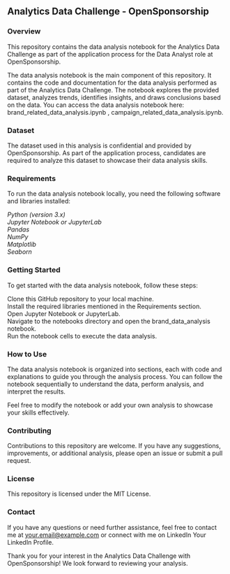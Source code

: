 ## Analytics Data Challenge - OpenSponsorship

### Overview
This repository contains the data analysis notebook for the Analytics Data Challenge as part of the application process for the Data Analyst role at OpenSponsorship.

The data analysis notebook is the main component of this repository. It contains the code and documentation for the data analysis performed as part of the Analytics Data Challenge. The notebook explores the provided dataset, analyzes trends, identifies insights, and draws conclusions based on the data.
You can access the data analysis notebook here: brand_related_data_analysis.ipynb , campaign_related_data_analysis.ipynb.

### Dataset
The dataset used in this analysis is confidential and provided by OpenSponsorship. As part of the application process, candidates are required to analyze this dataset to showcase their data analysis skills.

### Requirements
To run the data analysis notebook locally, you need the following software and libraries installed:

<i>
Python (version 3.x) <br>
Jupyter Notebook or JupyterLab <br>
Pandas <br>
NumPy <br>
Matplotlib <br>
Seaborn <br> 
</i>

### Getting Started
To get started with the data analysis notebook, follow these steps:

Clone this GitHub repository to your local machine. <br>
Install the required libraries mentioned in the Requirements section.<br>
Open Jupyter Notebook or JupyterLab.<br>
Navigate to the notebooks directory and open the brand_data_analysis notebook.<br>
Run the notebook cells to execute the data analysis.<br>

### How to Use
The data analysis notebook is organized into sections, each with code and explanations to guide you through the analysis process. You can follow the notebook sequentially to understand the data, perform analysis, and interpret the results.

Feel free to modify the notebook or add your own analysis to showcase your skills effectively.

### Contributing
Contributions to this repository are welcome. If you have any suggestions, improvements, or additional analysis, please open an issue or submit a pull request.

### License
This repository is licensed under the MIT License.

### Contact
If you have any questions or need further assistance, feel free to contact me at your.email@example.com or connect with me on LinkedIn Your LinkedIn Profile.

Thank you for your interest in the Analytics Data Challenge with OpenSponsorship! We look forward to reviewing your analysis.
